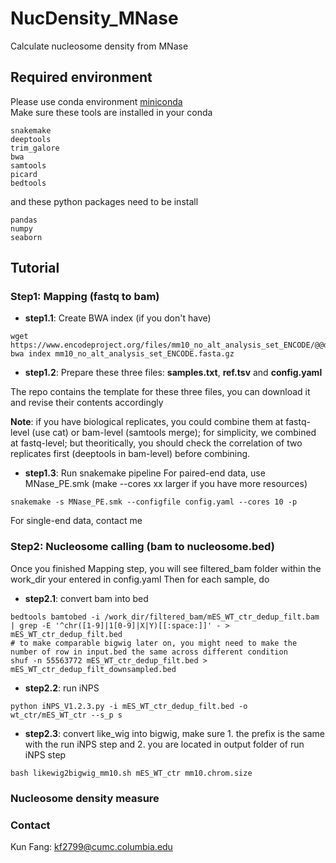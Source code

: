 # NucDensity_MNase
Calculate nucleosome density from MNase

## Required environment
Please use conda environment [miniconda](https://www.anaconda.com/docs/getting-started/miniconda/main)  
Make sure these tools are installed in your conda
```
snakemake
deeptools
trim_galore
bwa
samtools
picard
bedtools
```
and these python packages need to be install
```
pandas
numpy
seaborn
```

## Tutorial
### Step1: Mapping (fastq to bam)
* **step1.1**: Create BWA index (if you don't have)
```
wget https://www.encodeproject.org/files/mm10_no_alt_analysis_set_ENCODE/@@download/mm10_no_alt_analysis_set_ENCODE.fasta.gz
bwa index mm10_no_alt_analysis_set_ENCODE.fasta.gz
```
* **step1.2**: Prepare these three files: **samples.txt**, **ref.tsv** and **config.yaml**  

The repo contains the template for these three files, you can download it and revise their contents accordingly  

**Note**: if you have biological replicates, you could combine them at fastq-level (use cat) or bam-level (samtools merge); for simplicity, we combined at fastq-level; but theoritically, you should check the correlation of two replicates first (deeptools in bam-level) before combining.

* **step1.3**: Run snakemake pipeline
For paired-end data, use MNase_PE.smk (make --cores xx larger if you have more resources)
```
snakemake -s MNase_PE.smk --configfile config.yaml --cores 10 -p
```
For single-end data, contact me

### Step2: Nucleosome calling (bam to nucleosome.bed)
Once you finished Mapping step, you will see filtered_bam folder within the work_dir your entered in config.yaml
Then for each sample, do
* **step2.1**: convert bam into bed
```
bedtools bamtobed -i /work_dir/filtered_bam/mES_WT_ctr_dedup_filt.bam | grep -E '^chr([1-9]|1[0-9]|X|Y)[[:space:]]' - > mES_WT_ctr_dedup_filt.bed
# to make comparable bigwig later on, you might need to make the number of row in input.bed the same across different condition
shuf -n 55563772 mES_WT_ctr_dedup_filt.bed > mES_WT_ctr_dedup_filt_downsampled.bed
```
* **step2.2**: run iNPS
```
python iNPS_V1.2.3.py -i mES_WT_ctr_dedup_filt.bed -o wt_ctr/mES_WT_ctr --s_p s
```
* **step2.3**: convert like_wig into bigwig, make sure 1. the prefix is the same with the run iNPS step and 2. you are located in output folder of run iNPS step
```
bash likewig2bigwig_mm10.sh mES_WT_ctr mm10.chrom.size
```

### Nucleosome density measure


### Contact
Kun Fang: kf2799@cumc.columbia.edu
